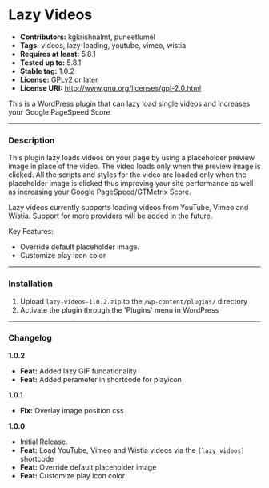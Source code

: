 # Lazy Videos
* **Contributors:** kgkrishnalmt, puneetlumel
* **Tags:** videos, lazy-loading, youtube, vimeo, wistia
* **Requires at least:** 5.8.1
* **Tested up to:** 5.8.1
* **Stable tag:** 1.0.2
* **License:** GPLv2 or later
* **License URI:** http://www.gnu.org/licenses/gpl-2.0.html

This is a WordPress plugin that can lazy load single videos and increases your Google PageSpeed Score 

---

### Description

This plugin lazy loads videos on your page by using a placeholder preview image in place of the video. The video loads only when the preview image is clicked. All the scripts and styles for the video are loaded only when the placeholder image is clicked thus improving your site performance as well as increasing your Google PageSpeed/GTMetrix Score.

Lazy videos currently supports loading videos from YouTube, Vimeo and Wistia. Support for more providers will be added in the future.

Key Features:
* Override default placeholder image.
* Customize play icon color

---

### Installation

1. Upload `lazy-videos-1.0.2.zip` to the `/wp-content/plugins/` directory
1. Activate the plugin through the 'Plugins' menu in WordPress

---

### Changelog

**1.0.2**
* **Feat:** Added lazy GIF funcationality
* **Feat:** Added perameter in shortcode for playicon

**1.0.1**
* **Fix:** Overlay image position css

**1.0.0**
* Initial Release. 
* **Feat:** Load YouTube, Vimeo and Wistia videos via the `[lazy_videos]` shortcode
* **Feat:** Override default placeholder image
* **Feat:** Customize play icon color

